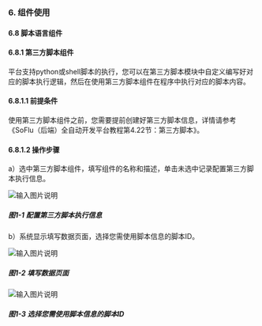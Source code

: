 ### 6. 组件使用

#### 6.8 脚本语言组件

#### 6.8.1 第三方脚本组件

平台支持python或shell脚本的执行，您可以在第三方脚本模块中自定义编写好对应的脚本执行逻辑，然后在使用第三方脚本组件在程序中执行对应的脚本内容。

#### 6.8.1.1 前提条件

使用第三方脚本组件之前，您需要提前创建好第三方脚本信息，详情请参考《SoFlu（后端）全自动开发平台教程第4.22节：第三方脚本》。

#### 6.8.1.2 操作步骤

a）选中第三方脚本组件，填写组件的名称和描述，单击未选中记录配置第三方脚本执行信息。

![输入图片说明](../../../../images/SoFlu%EF%BC%88%E5%90%8E%E7%AB%AF%EF%BC%89%E5%BC%80%E5%8F%91%E5%B9%B3%E5%8F%B0/1.%20%E6%9C%80%E6%96%B0%E7%89%88%E6%9C%AC%20-%20%E6%9B%B4%E6%96%B0%E6%97%A5%E6%9C%9F%20-%202022.10.08/6.%20%E7%BB%84%E4%BB%B6%E4%BD%BF%E7%94%A8/8.%20%E8%84%9A%E6%9C%AC%E8%AF%AD%E8%A8%80%E7%BB%84%E4%BB%B6/image.png)

##### 图1-1 配置第三方脚本执行信息

b）系统显示填写数据页面，选择您需使用脚本信息的脚本ID。

![输入图片说明](../../../../images/SoFlu%EF%BC%88%E5%90%8E%E7%AB%AF%EF%BC%89%E5%BC%80%E5%8F%91%E5%B9%B3%E5%8F%B0/1.%20%E6%9C%80%E6%96%B0%E7%89%88%E6%9C%AC%20-%20%E6%9B%B4%E6%96%B0%E6%97%A5%E6%9C%9F%20-%202022.10.08/6.%20%E7%BB%84%E4%BB%B6%E4%BD%BF%E7%94%A8/8.%20%E8%84%9A%E6%9C%AC%E8%AF%AD%E8%A8%80%E7%BB%84%E4%BB%B6/1-2.png)

##### 图1-2 填写数据页面

![输入图片说明](../../../../images/SoFlu%EF%BC%88%E5%90%8E%E7%AB%AF%EF%BC%89%E5%BC%80%E5%8F%91%E5%B9%B3%E5%8F%B0/1.%20%E6%9C%80%E6%96%B0%E7%89%88%E6%9C%AC%20-%20%E6%9B%B4%E6%96%B0%E6%97%A5%E6%9C%9F%20-%202022.10.08/6.%20%E7%BB%84%E4%BB%B6%E4%BD%BF%E7%94%A8/8.%20%E8%84%9A%E6%9C%AC%E8%AF%AD%E8%A8%80%E7%BB%84%E4%BB%B6/1-3.png)

##### 图1-3 选择您需使用脚本信息的脚本ID
